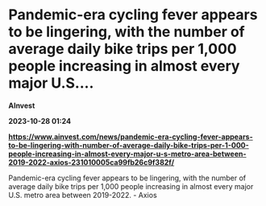 # Pandemic-era cycling fever appears to be lingering, with the number of average daily bike trips per 1,000 people increasing in almost every major U.S....
**AInvest**

**2023-10-28 01:24**

**https://www.ainvest.com/news/pandemic-era-cycling-fever-appears-to-be-lingering-with-number-of-average-daily-bike-trips-per-1-000-people-increasing-in-almost-every-major-u-s-metro-area-between-2019-2022-axios-231010005ca99fb26c9f382f/**

Pandemic-era cycling fever appears to be lingering, with the number of average daily bike trips per 1,000 people increasing in almost every major U.S. metro area between 2019-2022. - Axios
